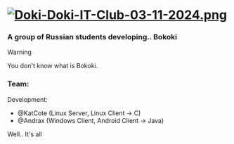 # [![Doki-Doki-IT-Club-03-11-2024.png](https://i.postimg.cc/HsXfpx3W/Doki-Doki-IT-Club-03-11-2024.png)](https://postimg.cc/PPf6ydB0)
### A group of Russian students developing.. Bokoki

> [!WARNING]
> You don't know what is Bokoki.

### Team:

Development:
- @KatCote (Linux Server, Linux Client -> C)
- @Andrax (Windows Client, Android Client -> Java)

Well.. It's all

<!--

**Here are some ideas to get you started:**

🙋‍♀️ A short introduction - what is your organization all about?
🌈 Contribution guidelines - how can the community get involved?
👩‍💻 Useful resources - where can the community find your docs? Is there anything else the community should know?
🍿 Fun facts - what does your team eat for breakfast?
🧙 Remember, you can do mighty things with the power of [Markdown](https://docs.github.com/github/writing-on-github/getting-started-with-writing-and-formatting-on-github/basic-writing-and-formatting-syntax)
-->

